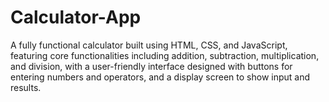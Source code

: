 # Calculator-App
A fully functional calculator built using HTML, CSS, and JavaScript, featuring core functionalities including addition, subtraction, multiplication, and division, with a user-friendly interface designed with buttons for entering numbers and operators, and a display screen to show input and results.
